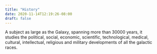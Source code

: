 ```yaml
---
title: "History"
date: 2020-11-14T12:19:26-08:00
draft: false
---
```

A subject as large as the Galaxy, spanning more than 30000 years, it studies the political, social, economic, scientific, technological, medical, cultural, intellectual, religious and military developments of all the galactic races.
